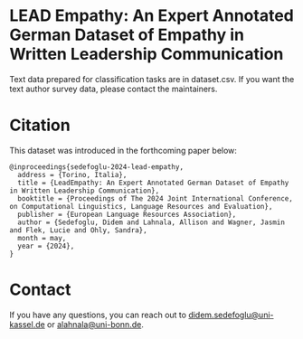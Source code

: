 # LEAD Empathy: An Expert Annotated German Dataset of Empathy in Written Leadership Communication

Text data prepared for classification tasks are in dataset.csv. If you want the text author survey data, please contact the maintainers.

# Citation

This dataset was introduced in the forthcoming paper below:

```
@inproceedings{sedefoglu-2024-lead-empathy,
  address = {Torino, Italia},
  title = {LeadEmpathy: An Expert Annotated German Dataset of Empathy in Written Leadership Communication},
  booktitle = {Proceedings of The 2024 Joint International Conference, on Computational Linguistics, Language Resources and Evaluation},
  publisher = {European Language Resources Association},
  author = {Sedefoglu, Didem and Lahnala, Allison and Wagner, Jasmin and Flek, Lucie and Ohly, Sandra},
  month = may,
  year = {2024},
}
```

# Contact
If you have any questions, you can reach out to didem.sedefoglu@uni-kassel.de or alahnala@uni-bonn.de.
